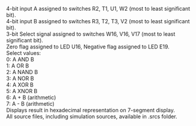 4-bit input A assigned to switches R2, T1, U1, W2 (most to least significant bit). </br>
4-bit input B assigned to switches R3, T2, T3, V2 (most to least significant bit). </br>
3-bit Select signal assigned to switches W16, V16, V17 (most to least significant bit). </br>
Zero flag assigned to LED U16, Negative flag assigned to LED E19. </br>
Select values: </br>
  0: A AND B </br>
  1: A OR B </br>
  2: A NAND B </br>
  3: A NOR B </br>
  4: A XOR B </br>
  5: A XNOR B </br>
  6: A + B (arithmetic) </br>
  7: A - B (arithmetic) </br>
Displays result in hexadecimal representation on 7-segment display. </br>
All source files, including simulation sources, available in .srcs folder.
